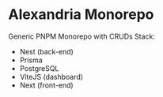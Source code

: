 # Alexandria Monorepo

Generic PNPM Monorepo with CRUDs
Stack:

- Nest (back-end)
- Prisma
- PostgreSQL
- ViteJS (dashboard)
- Next (front-end)

